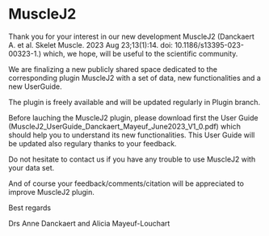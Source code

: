 # MuscleJ2
Thank you for your interest in our new development MuscleJ2 (Danckaert A. et al. Skelet Muscle. 2023 Aug 23;13(1):14. doi: 10.1186/s13395-023-00323-1.) which, we hope, will be useful to the scientific community.

We are finalizing a new publicly shared space dedicated to the corresponding plugin MuscleJ2 with a set of data, new functionalities and a new UserGuide.

The plugin is freely available and will be updated regularly in Plugin branch.

Before lauching the MuscleJ2 plugin, please download first the User Guide (MuscleJ2_UserGuide_Danckaert_Mayeuf_June2023_V1_0.pdf) which should help you to understand its new functionalities. This User Guide will be updated also regulary thanks to your feedback.

Do not hesitate to contact us if you have any trouble to use MuscleJ2 with your data set.

And of course your feedback/comments/citation will be appreciated to improve MuscleJ2 plugin.

Best regards

Drs Anne Danckaert and Alicia Mayeuf-Louchart
